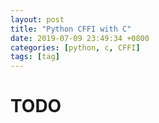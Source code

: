```yaml
---
layout: post
title: "Python CFFI with C" 
date: 2019-07-09 23:49:34 +0800
categories: [python, c, CFFI]
tags: [tag]
---
```


# TODO